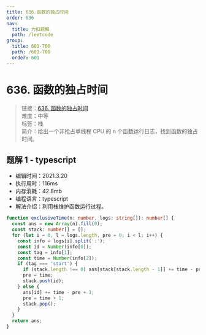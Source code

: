 ```yaml
---
title: 636.函数的独占时间
order: 636
nav:
  title: 力扣题解
  path: /leetcode
group:
  title: 601-700
  path: /601-700
  order: 601
---
```


# 636. 函数的独占时间

> 链接：[636. 函数的独占时间](https://leetcode-cn.com/problems/exclusive-time-of-functions/)  
> 难度：中等  
> 标签：栈  
> 简介：给出一个非抢占单线程 CPU 的 n 个函数运行日志，找到函数的独占时间。

## 题解 1 - typescript

- 编辑时间：2021.3.20
- 执行用时：116ms
- 内存消耗：42.8mb
- 编程语言：typescript
- 解法介绍：利用栈维护函数运行过程。

```typescript
function exclusiveTime(n: number, logs: string[]): number[] {
  const ans = new Array(n).fill(0);
  const stack: number[] = [];
  for (let i = 0, l = logs.length, pre = 0; i < l; i++) {
    const info = logs[i].split(':');
    const id = Number(info[0]);
    const tag = info[1];
    const time = Number(info[2]);
    if (tag === 'start') {
      if (stack.length !== 0) ans[stack[stack.length - 1]] += time - pre;
      pre = time;
      stack.push(id);
    } else {
      ans[id] += time - pre + 1;
      pre = time + 1;
      stack.pop();
    }
  }
  return ans;
}
```
